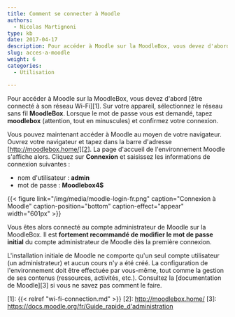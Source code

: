 ```yaml
---
title: Comment se connecter à Moodle
authors:
  - Nicolas Martignoni
type: kb
date: 2017-04-17
description: Pour accéder à Moodle sur la MoodleBox, vous devez d'abord être connecté à son réseau Wi-Fi, puis visiter http://moodlebox.home/
slug: acces-a-moodle
weight: 6
categories:
  - Utilisation

---
```

Pour accéder à Moodle sur la MoodleBox, vous devez d'abord [être connecté à son réseau Wi-Fi][1]. Sur votre appareil, sélectionnez le réseau sans fil __MoodleBox__. Lorsque le mot de passe vous est demandé, tapez __moodlebox__ (attention, tout en minuscules) et confirmez votre connexion.

Vous pouvez maintenant accéder à Moodle au moyen de votre navigateur. Ouvrez votre navigateur et tapez dans la barre d'adresse [http://moodlebox.home/][2]. La page d'accueil de l'environnement Moodle s'affiche alors. Cliquez sur __Connexion__ et saisissez les informations de connexion suivantes :

  * nom d'utilisateur : __admin__
  * mot de passe : __Moodlebox4$__

{{< figure link="/img/media/moodle-login-fr.png" caption="Connexion à Moodle" caption-position="bottom" caption-effect="appear" width="601px" >}}

Vous êtes alors connecté au compte administrateur de Moodle sur la MoodleBox. Il est __fortement recommandé de modifier le mot de passe initial__ du compte administrateur de Moodle dès la première connexion.

L'installation initiale de Moodle ne comporte qu'un seul compte utilisateur (un administrateur) et aucun cours n'y a été créé. La configuration de l'environnement doit être effectuée par vous-même, tout comme la gestion de ses contenus (ressources, activités, etc.). Consultez la [documentation de Moodle][3] si vous ne savez pas comment le faire.

 [1]: {{< relref "wi-fi-connection.md" >}}
 [2]: http://moodlebox.home/
 [3]: https://docs.moodle.org/fr/Guide_rapide_d'administration
